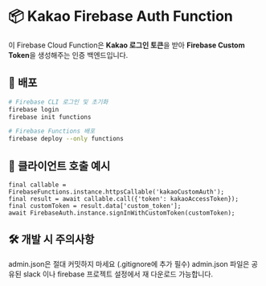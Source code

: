 # 📦 Kakao Firebase Auth Function

이 Firebase Cloud Function은 **Kakao 로그인 토큰**을 받아 **Firebase Custom Token**을 생성해주는 인증 백엔드입니다.

## 🚀 배포
```bash
# Firebase CLI 로그인 및 초기화
firebase login
firebase init functions

# Firebase Functions 배포
firebase deploy --only functions
```


## 📲 클라이언트 호출 예시
```
final callable = FirebaseFunctions.instance.httpsCallable('kakaoCustomAuth');
final result = await callable.call({'token': kakaoAccessToken});
final customToken = result.data['custom_token'];
await FirebaseAuth.instance.signInWithCustomToken(customToken);
```

## 🛠️ 개발 시 주의사항
admin.json은 절대 커밋하지 마세요 (.gitignore에 추가 필수)
admin.json 파일은 공유된 slack 이나 firebase 프로젝트 설정에서 재 다운로드 가능합니다.
